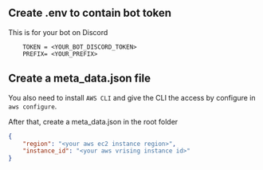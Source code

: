 ## Create .env to contain bot token
This is for your bot on Discord
```shell
    TOKEN = <YOUR_BOT_DISCORD_TOKEN>
    PREFIX= <YOUR_PREFIX>
```

## Create a meta_data.json file
You also need to install `AWS CLI` and give the CLI the access by configure in `aws configure`.

After that, create a meta_data.json in the root folder
```json
{
    "region": "<your aws ec2 instance region>",
    "instance_id": "<your aws vrising instance id>"
}
```
